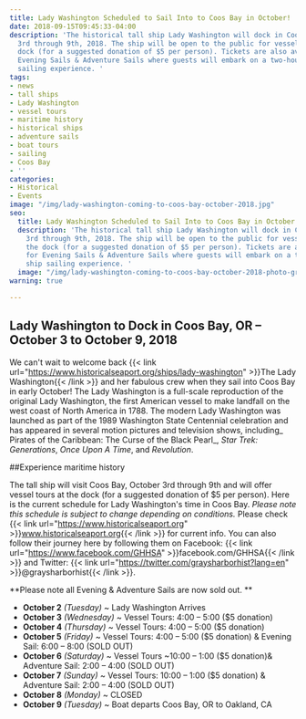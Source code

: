 ```yaml
---
title: Lady Washington Scheduled to Sail Into to Coos Bay in October!
date: 2018-09-15T09:45:33-04:00
description: 'The historical tall ship Lady Washington will dock in Coos Bay,October
  3rd through 9th, 2018. The ship will be open to the public for vessel tours at the
  dock (for a suggested donation of $5 per person). Tickets are also available for
  Evening Sails & Adventure Sails where guests will embark on a two-hour tall ship
  sailing experience. '
tags:
- news
- tall ships
- Lady Washington
- vessel tours
- maritime history
- historical ships
- adventure sails
- boat tours
- sailing
- Coos Bay
- ''
categories:
- Historical
- Events
image: "/img/lady-washington-coming-to-coos-bay-october-2018.jpg"
seo:
  title: Lady Washington Scheduled to Sail Into to Coos Bay in October!
  description: 'The historical tall ship Lady Washington will dock in Coos Bay, October
    3rd through 9th, 2018. The ship will be open to the public for vessel tours at
    the dock (for a suggested donation of $5 per person). Tickets are also available
    for Evening Sails & Adventure Sails where guests will embark on a two-hour tall
    ship sailing experience. '
  image: "/img/lady-washington-coming-to-coos-bay-october-2018-photo-grays-harbor-historical-seaport.jpg"
warning: true

---
```

## Lady Washington to Dock in Coos Bay, OR – October 3 to October 9, 2018

We can't wait to welcome back {{< link url="https://www.historicalseaport.org/ships/lady-washington" >}}The Lady Washington{{< /link >}} and her fabulous crew when they sail into Coos Bay in early October! The Lady Washington is a full-scale reproduction of the original Lady Washington, the first American vessel to make landfall on the west coast of North America in 1788. The modern Lady Washington was launched as part of the 1989 Washington State Centennial celebration and has appeared in several motion pictures and television shows, including_ Pirates of the Caribbean: The Curse of the Black Pearl_, _Star Trek: Generations_, _Once Upon A Time_, and _Revolution_. 

\##Experience maritime history

The tall ship will visit Coos Bay, October 3rd through 9th and will offer vessel tours at the dock (for a suggested donation of $5 per person). Here is the current schedule for Lady Washington's time in Coos Bay. _Please note this schedule is subject to change depending on conditions._ Please check {{< link url="https://www.historicalseaport.org" >}}www.historicalseaport.org{{< /link >}} for current info. You can also follow their journey here by following them on Facebook: {{< link url="https://www.facebook.com/GHHSA" >}}facebook.com/GHHSA{{< /link >}} and Twitter: {{< link url="https://twitter.com/graysharborhist?lang=en" >}}@graysharborhist{{< /link >}}.

**Please note all Evening & Adventure Sails are now sold out. **

* **October 2** _(Tuesday)_ ~ Lady Washington Arrives
* **October 3** _(Wednesday)_ ~ Vessel Tours: 4:00 – 5:00 ($5 donation)
* **October 4** _(Thursday)_ ~ Vessel Tours: 4:00 – 5:00 ($5 donation)
* **October 5** _(Friday)_ ~ Vessel Tours: 4:00 – 5:00 ($5 donation) & Evening Sail: 6:00 – 8:00 (SOLD OUT)
* **October 6** _(Saturday)_ \~ Vessel Tours \~10:00 – 1:00 ($5 donation)& Adventure Sail: 2:00 – 4:00 (SOLD OUT)
* **October 7** _(Sunday)_ ~ Vessel Tours: 10:00 – 1:00 ($5 donation) & Adventure Sail: 2:00 – 4:00 (SOLD OUT)
* **October 8** _(Monday)_ ~ CLOSED
* **October 9** _(Tuesday)_ ~ Boat departs Coos Bay, OR to Oakland, CA